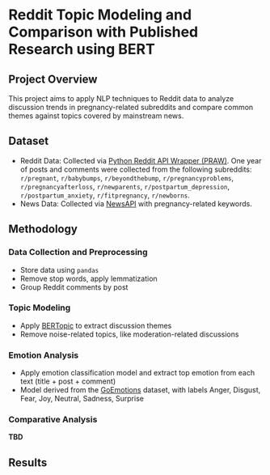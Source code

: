 # Reddit Topic Modeling and Comparison with Published Research using BERT

## Project Overview
This project aims to apply NLP techniques to Reddit data to analyze discussion trends in pregnancy-related subreddits and compare common themes against topics covered by mainstream news.

## Dataset
- Reddit Data: Collected via [Python Reddit API Wrapper (PRAW)](https://praw.readthedocs.io/en/stable/). One year of posts and comments were collected from the following subreddits: `r/pregnant`, `r/babybumps`, `r/beyondthebump`, `r/pregnancyproblems`, `r/pregnancyafterloss`, `r/newparents`, `r/postpartum_depression`, `r/postpartum_anxiety`, `r/fitpregnancy`, `r/newborns`.
- News Data: Collected via [NewsAPI](https://newsapi.org/docs) with pregnancy-related keywords.
  
## Methodology
### Data Collection and Preprocessing
- Store data using `pandas`
- Remove stop words, apply lemmatization
- Group Reddit comments by post

### Topic Modeling
- Apply [BERTopic](https://maartengr.github.io/BERTopic/index.html) to extract discussion themes
- Remove noise-related topics, like moderation-related discussions

### Emotion Analysis
- Apply emotion classification model and extract top emotion from each text (title + post + comment)
- Model derived from the [GoEmotions](https://research.google/blog/goemotions-a-dataset-for-fine-grained-emotion-classification/) dataset, with labels Anger, Disgust, Fear, Joy, Neutral, Sadness, Surprise

### Comparative Analysis
**TBD**

## Results
